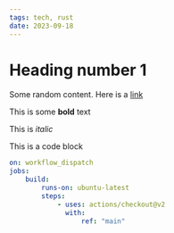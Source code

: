 ```yaml
---
tags: tech, rust
date: 2023-09-18
---
```


# Heading number 1

Some random content. Here is a [link](www.google.com)

This is some **bold** text

This is _italic_

This is a code block

```yaml
on: workflow_dispatch
jobs:
    build:
        runs-on: ubuntu-latest
        steps:
            - uses: actions/checkout@v2
              with:
                  ref: "main"
```

